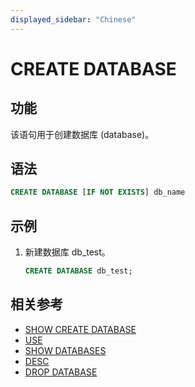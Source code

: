 ```yaml
---
displayed_sidebar: "Chinese"
---
```


# CREATE DATABASE

## 功能

该语句用于创建数据库 (database)。

## 语法

```sql
CREATE DATABASE [IF NOT EXISTS] db_name
```

## 示例

1. 新建数据库 db_test。

    ```sql
    CREATE DATABASE db_test;
    ```

## 相关参考

- [SHOW CREATE DATABASE](../data-manipulation/SHOW_CREATE_DATABASE.md)
- [USE](../data-definition/USE.md)
- [SHOW DATABASES](../data-manipulation/SHOW_DATABASES.md)
- [DESC](../Utility/DESCRIBE.md)
- [DROP DATABASE](../data-definition/DROP_DATABASE.md)
